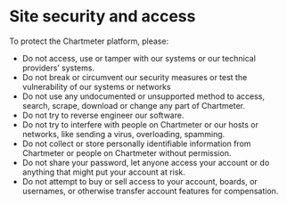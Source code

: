 # Site security and access

To protect the Chartmeter platform, please:

 * Do not access, use or tamper with our systems or our technical providers’ systems.
 * Do not break or circumvent our security measures or test the vulnerability of our systems or networks
 * Do not use any undocumented or unsupported method to access, search, scrape, download or change any part of Chartmeter.
 * Do not try to reverse engineer our software.
 * Do not try to interfere with people on Chartmeter or our hosts or networks, like sending a virus, overloading, spamming.
 * Do not collect or store personally identifiable information from Chartmeter or people on Chartmeter without permission.
 * Do not share your password, let anyone access your account or do anything that might put your account at risk.
 * Do not attempt to buy or sell access to your account, boards, or usernames, or otherwise transfer account features for compensation.
